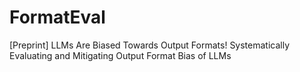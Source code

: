 # FormatEval
[Preprint] LLMs Are Biased Towards Output Formats! Systematically Evaluating and Mitigating Output Format Bias of LLMs
